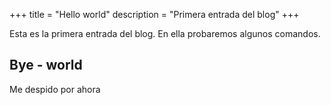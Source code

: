 +++
title = "Hello world"
description = "Primera entrada del blog"
+++

Esta es la primera entrada del blog. En ella probaremos algunos comandos.

## Bye - world
Me despido por ahora
